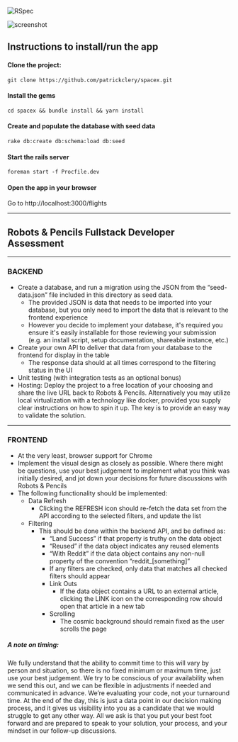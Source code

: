 ![RSpec](https://github.com/patrickclery/spacex/workflows/Ruby/badge.svg)

![screenshot](https://user-images.githubusercontent.com/25733135/74923494-bfb09d00-5385-11ea-815f-969f222a24a2.jpg)

## Instructions to install/run the app

#### Clone the project:
`git clone https://github.com/patrickclery/spacex.git`

#### Install the gems
`cd spacex && bundle install && yarn install`

#### Create and populate the database with seed data
`rake db:create db:schema:load db:seed`

#### Start the rails server
`foreman start -f Procfile.dev`

#### Open the app in your browser
Go to http://localhost:3000/flights

---

## Robots & Pencils Fullstack Developer Assessment

---

### BACKEND
- Create a database, and run a migration using the JSON from the “seed-data.json” file included in this directory as seed data.
    - The provided JSON is data that needs to be imported into your database, but you only need to import the data that is relevant to the frontend experience
    - However you decide to implement your database, it's required you ensure it's easily installable for those reviewing your submission (e.g. an install script, setup documentation, shareable instance, etc.)
- Create your own API to deliver that data from your database to the frontend for display in the table
    - The response data should at all times correspond to the filtering status in the UI
- Unit testing (with integration tests as an optional bonus)
- Hosting: Deploy the project to a free location of your choosing and share the live URL back to Robots & Pencils. Alternatively you may utilize local virtualization with a technology like docker, provided you supply clear instructions on how to spin it up. The key is to provide an easy way to validate the solution.

---

### FRONTEND
- At the very least, browser support for Chrome
- Implement the visual design as closely as possible. Where there might be questions, use your best judgement to implement what you think was initially desired, and jot down your decisions for future discussions with Robots & Pencils
- The following functionality should be implemented:
    - Data Refresh
        - Clicking the REFRESH icon should re-fetch the data set from the API according to the selected filters, and update the list
    - Filtering
        - This should be done within the backend API, and be defined as:
            - “Land Success” if that property is truthy on the data object
            - “Reused” if the data object indicates any reused elements
            - “With Reddit” if the data object contains any non-null property of the convention “reddit_[something]”
            - If any filters are checked, only data that matches all checked filters should appear
            - Link Outs
                - If the data object contains a URL to an external article, clicking the LINK icon on the corresponding row should open that article in a new tab
            - Scrolling
                - The cosmic background should remain fixed as the user scrolls the page

##### A note on timing:

We fully understand that the ability to commit time to this will vary by person and situation, so there is no fixed minimum or maximum time, just use your best judgement. We try to be conscious of your availability when we send this out, and we can be flexible in adjustments if needed and communicated in advance. We’re evaluating your code, not your turnaround time. At the end of the day, this is just a data point in our decision making process, and it gives us visibility into you as a candidate that we would struggle to get any other way. All we ask is that you put your best foot forward and are prepared to speak to your solution, your process, and your mindset in our follow-up discussions.
